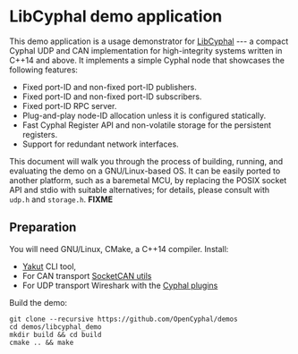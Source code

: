 # LibCyphal demo application

This demo application is a usage demonstrator for [LibCyphal](https://github.com/OpenCyphal-Garage/libcyphal) ---
a compact Cyphal UDP and CAN implementation for high-integrity systems written in C++14 and above.
It implements a simple Cyphal node that showcases the following features:

- Fixed port-ID and non-fixed port-ID publishers.
- Fixed port-ID and non-fixed port-ID subscribers.
- Fixed port-ID RPC server.
- Plug-and-play node-ID allocation unless it is configured statically.
- Fast Cyphal Register API and non-volatile storage for the persistent registers.
- Support for redundant network interfaces.

This document will walk you through the process of building, running, and evaluating the demo
on a GNU/Linux-based OS.
It can be easily ported to another platform, such as a baremetal MCU,
by replacing the POSIX socket API and stdio with suitable alternatives;
for details, please consult with `udp.h` and `storage.h`. **FIXME**

## Preparation

You will need GNU/Linux, CMake, a C++14 compiler.
Install:
- [Yakut](https://github.com/OpenCyphal/yakut) CLI tool,
- For CAN transport [SocketCAN utils](https://github.com/linux-can/can-utils)
- For UDP transport Wireshark with the [Cyphal plugins](https://github.com/OpenCyphal/wireshark_plugins)

Build the demo:

```shell
git clone --recursive https://github.com/OpenCyphal/demos
cd demos/libcyphal_demo
mkdir build && cd build
cmake .. && make
```
